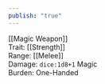 ```yaml
---
publish: "true"
---
```


[[Magic Weapon]]  
Trait: [[Strength]]  
Range: [[Melee]]  
Damage: `dice:1d8+1` Magic  
Burden: One-Handed